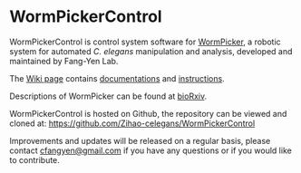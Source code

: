 # WormPickerControl

WormPickerControl is control system software for [WormPicker](https://www.biorxiv.org/content/10.1101/2022.11.18.517134v1), a robotic system for automated *C. elegans* manipulation and analysis, developed and maintained by Fang-Yen Lab.

The [Wiki page](../../wiki) contains [documentations](../../wiki/Documentation) and [instructions](../../wiki/Quick-Start).
    
Descriptions of WormPicker can be found at [bioRxiv](https://www.biorxiv.org/content/10.1101/2022.11.18.517134v1).
    
WormPickerControl is hosted on Github, the repository can be viewed and cloned at:
    https://github.com/Zihao-celegans/WormPickerControl
   
Improvements and updates will be released on a regular basis, please contact cfangyen@gmail.com if you have any questions or if you would like to contribute.

